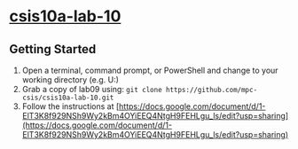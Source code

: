 # [csis10a-lab-10](https://github.com/mpc-csis/csis10a-lab-10)

## Getting Started

1. Open a terminal, command prompt, or PowerShell and change to your working directory (e.g. U:)
2. Grab a copy of lab09 using: `git clone https://github.com/mpc-csis/csis10a-lab-10.git`
3. Follow the instructions at [https://docs.google.com/document/d/1-ElT3K8f929NSh9Wy2kBm4OYiEEQ4NtgH9FEHLgu_ls/edit?usp=sharing](https://docs.google.com/document/d/1-ElT3K8f929NSh9Wy2kBm4OYiEEQ4NtgH9FEHLgu_ls/edit?usp=sharing)
